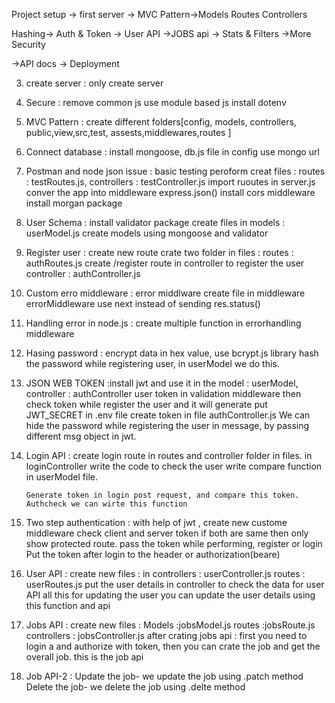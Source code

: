 Project setup -> first server -> MVC Pattern->Models Routes Controllers

Hashing-> Auth & Token -> User API ->JOBS api -> Stats & Filters ->More Security

->API docs -> Deployment

3.  create server : only create server
4.  Secure : remove common js use module based js
    install dotenv
5.  MVC Pattern : create different folders[config,
    models, controllers, public,view,src,test,
    assests,middlewares,routes ]

6.  Connect database : install mongoose, db.js file in config
    use mongo url
7.  Postman and node json issue : basic testing peroform
    creat files : routes : testRoutes.js, controllers : testController.js import ruoutes in server.js
    conver the app into middleware express.json()
    install cors middleware
    install morgan package
8.  User Schema : install validator package
    create files in models : userModel.js
    create models using mongoose and validator

9.  Register user : create new route
    crate two folder in files : routes : authRoutes.js
    create /register route in controller to register the user
    controller : authController.js

10. Custom erro middleware : error middlware
    create file in middleware errorMiddleware
    use next instead of sending res.status()

11. Handling error in node.js : create multiple function in errorhandling middleware

12. Hasing password : encrypt data in hex value,
    use bcrypt.js library
    hash the password while registering user, in userModel we do this.
13. JSON WEB TOKEN :install jwt and use it in the model : userModel,
    controller : authController user token in validation middleware
    then check token while register the user and it will generate
    put JWT_SECRET in .env file
    create token in file authController.js
    We can hide the password while registering the user
    in message, by passing different msg object in jwt.

14. Login API : create login route in routes and controller folder in files.
    in loginController write the code to check the user
    write compare function in userModel file.

        Generate token in login post request, and compare this token.
        Authcheck we can wirte this function

15. Two step authentication : with help of jwt , create new custome middleware
    check client and server token if both are same
    then only show protected route.
    pass the token while performing, register or login
    Put the token after login to the header or authorization(beare)

16. User API : create new files : in controllers : userController.js
    routes : userRoutes.js
    put the user details in controller to check the data
    for user API all this for updating the user
    you can update the user details using this function and api

17. Jobs API : create new files : Models :jobsModel.js
    routes :jobsRoute.js
    controllers : jobsController.js
    after crating jobs api : first you need to login a
    and authorize with token, then you can crate the job and get the overall
    job.
    this is the job api
18. Job API-2 : Update the job- we update the job using .patch method
    Delete the job- we delete the job using .delte method
